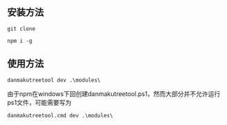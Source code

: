 ## 安装方法
```
git clone 

npm i -g
```

## 使用方法

```
danmakutreetool dev .\modules\
```

由于npm在windows下回创建danmakutreetool.ps1，然而大部分并不允许运行ps1文件，可能需要写为

```
danmakutreetool.cmd dev .\modules\
```
